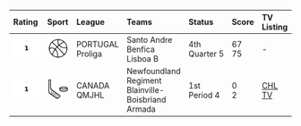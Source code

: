 | Rating                                                                                                                               | Sport                                                                                                                | League              | Teams                                                 | Status        | Score    | TV Listing                                          |
|:-------------------------------------------------------------------------------------------------------------------------------------|:---------------------------------------------------------------------------------------------------------------------|:--------------------|:------------------------------------------------------|:--------------|:---------|:----------------------------------------------------|
| <img src="https://raw.githubusercontent.com/BlakeDuncan25/Donut-SVG-Ratings/bac4e4a278175106499642192132b1786a9aec38/1.svg" alt="1"> | <img src="https://raw.githubusercontent.com/BlakeDuncan25/Donut-SVG-Ratings/master/basketball.png" alt="Basketball"> | PORTUGAL<br>Proliga | Santo Andre<br>Benfica Lisboa B                       | 4th Quarter 5 | 67<br>75 | -                                                   |
| <img src="https://raw.githubusercontent.com/BlakeDuncan25/Donut-SVG-Ratings/bac4e4a278175106499642192132b1786a9aec38/1.svg" alt="1"> | <img src="https://raw.githubusercontent.com/BlakeDuncan25/Donut-SVG-Ratings/master/hockey.png" alt="Ice Hockey">     | CANADA<br>QMJHL     | Newfoundland Regiment<br>Blainville-Boisbriand Armada | 1st Period 4  | 0<br>2   | <a href="https://watch.chl.ca/qmjhl_chl">CHL TV</a> |